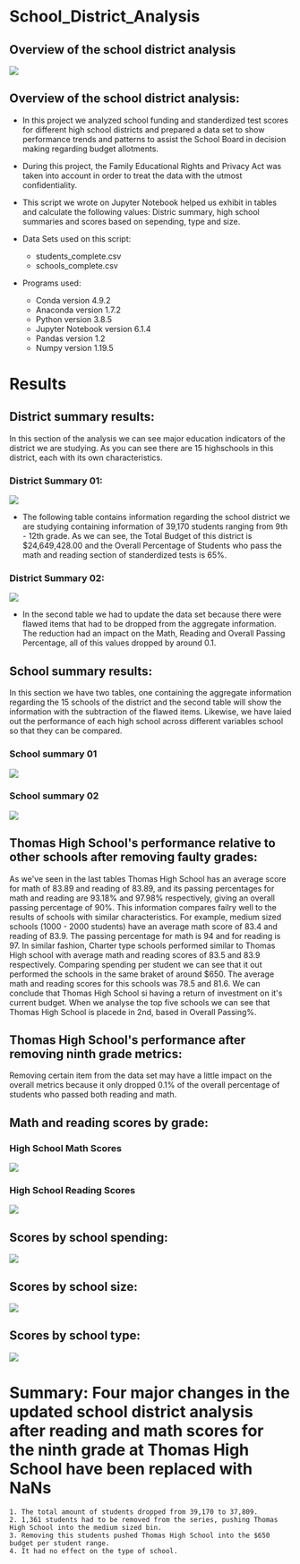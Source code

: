 # School_District_Analysis


## Overview of the school district analysis
![](/Resources/Education.gif)

## Overview of the school district analysis:
* In this project we analyzed school funding and standerdized test scores for different high school districts and prepared a data set to show performance trends and patterns to assist the School Board in decision making regarding budget allotments. 

* During this project, the Family Educational Rights and Privacy Act was taken into account in order to treat the data with the utmost confidentiality.

* This script we wrote on Jupyter Notebook helped us exhibit in tables and calculate the following values: Distric summary, high school summaries and scores based on sepending, type and size. 

* Data Sets used on this script:
    * students_complete.csv
    * schools_complete.csv

* Programs used:
    * Conda version 4.9.2
    * Anaconda version 1.7.2
    * Python version 3.8.5
    * Jupyter Notebook version 6.1.4
    * Pandas version 1.2
    * Numpy version 1.19.5

# Results

## District summary results: 
In this section of the analysis we can see major education indicators of the district we are studying. As you can see there are 15 highschools in this district, each with its own characteristics.

### District Summary 01:
![](Resources/district_summary_01.png)

   * The following table contains information regarding the school district we are studying containing information of 39,170 students ranging from 9th - 12th grade. As we can see, the Total Budget of this district is $24,649,428.00 and the Overall Percentage of Students who pass the math and reading section of standerdized tests is 65%.  
 
 ### District Summary 02:
 ![](Resources/district_summary_02.png)
 
   * In the second table we had to update the data set because there were flawed items that had to be dropped from the aggregate information. The reduction had an impact on the Math, Reading and Overall Passing Percentage, all of this values dropped by around 0.1. 

## School summary results:
In this section we have two tables, one containing the aggregate information regarding the 15 schools of the district and the second table will show the information with the subtraction of the flawed items. Likewise, we have laied out the performance of each high school across different variables school so that they can be compared.  

### School summary 01

![](Resources/per_school_summary01.png)

### School summary 02

![](Resources/per_school_summary02.png)

## Thomas High School's performance relative to other schools after removing faulty grades: 

As we've seen in the last tables Thomas High School has an average score for math of 83.89 and reading of 83.89, and its passing percentages for math and reading are 93.18% and 97.98% respectively, giving an overall passing percentage of 90%. This information compares failry well to the results of schools with similar characteristics. For example, medium sized schools (1000 - 2000 students) have an average math score of 83.4 and reading of 83.9. The passing percentage for math is 94 and for reading is 97. In similar fashion, Charter type schools performed similar to Thomas High school with average math and reading scores of 83.5 and 83.9 respectively. Comparing spending per student we can see that it out performed the schools in the same braket of around $650. The average math and reading scores for this schools was 78.5 and 81.6. We can conclude that Thomas High School si having a return of investment on it's current budget. When we analyse the top five schools we can see that Thomas High School is placede in 2nd, based in Overall Passing%. 

## Thomas High School's performance after removing ninth grade metrics:

Removing certain item from the data set may have a little impact on the overall metrics because it only dropped 0.1% of the overall percentage of students who passed both reading and math.

   ## Math and reading scores by grade:
   
   ### High School Math Scores
   
   ![](Resources/highschool_math_scores.png)
   
   ### High School Reading Scores
   
   ![](Resources/highschool_reading_scores.png)
   
   ## Scores by school spending:
   
   ![](Resources/spending_scores.png)
   
   ## Scores by school size:
   
   ![](Resources/size_scores.png)
   
   ## Scores by school type: 
   
   ![](Resources/type_scores.png)
   
 # Summary: Four major changes in the updated school district analysis after reading and math scores for the ninth grade at Thomas High School have been replaced with NaNs
    1. The total amount of students dropped from 39,170 to 37,809.
    2. 1,361 students had to be removed from the series, pushing Thomas High School into the medium sized bin. 
    3. Removing this students pushed Thomas High School into the $650 budget per student range. 
    4. It had no effect on the type of school.

